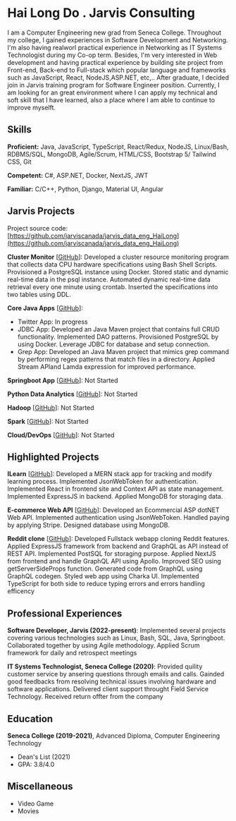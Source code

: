 # Hai Long Do . Jarvis Consulting

I am a Computer Engineering new grad from Seneca College. Throughout my college, I gained experiences in Software Development and Networking. I'm also having realworl practical experience in Networking as IT Systems Technologist during my Co-op term. Besides, I'm very interested in Web development and having practical experience by building site project from Front-end, Back-end to Full-stack which popular language and frameworks such as JavaScript, React, NodeJS,ASP.NET, etc,.. After graduate, I decided join in Jarvis training program for Software Engineer position. Currently, I am looking for an great environment where I can apply my technical and soft skill that I have learned, also a place where I am able to continue to improve myselft.

## Skills

**Proficient:** Java, JavaScript, TypeScript, React/Redux, NodeJS, Linux/Bash, RDBMS/SQL, MongoDB, Agile/Scrum, HTML/CSS, Bootstrap 5/ Tailwind CSS, Git

**Competent:** C#, ASP.NET, Docker, NextJS, JWT

**Familiar:** C/C++, Python, Django, Material UI, Angular

## Jarvis Projects

Project source code: [https://github.com/jarviscanada/jarvis_data_eng_HaiLong](https://github.com/jarviscanada/jarvis_data_eng_HaiLong)


**Cluster Monitor** [[GitHub](https://github.com/jarviscanada/jarvis_data_eng_HaiLong/tree/master/linux_sql)]: Developed a cluster resource monitoring program that collects data CPU hardware specifications using Bash Shell Scripts. Provisioned a PostgreSQL instance using Docker. Stored static and dynamic real-time data in the psql instance. Automated dynamic real-time data retrieval every one minute using crontab. Inserted the specifications into two tables using DDL.

**Core Java Apps** [[GitHub](https://github.com/jarviscanada/jarvis_data_eng_HaiLong/tree/master/core_java)]:
      
  - Twitter App: In progress
  - JDBC App: Developed an Java Maven project that contains full CRUD functionality. Implemented DAO patterns. Provisioned PostgreSQL by using Docker. Leverage JDBC for database and setup connection.
  - Grep App: Developed an Java Maven project that mimics grep command by performing regex patterns that match files in a directory. Applied Stream APIand Lamda expression for improved performance.

**Springboot App** [[GitHub](https://github.com/jarviscanada/jarvis_data_eng_HaiLong/tree/master/springboot)]: Not Started

**Python Data Analytics** [[GitHub](https://github.com/jarviscanada/jarvis_data_eng_HaiLong/tree/master/python_data_anlytics)]: Not Started

**Hadoop** [[GitHub](https://github.com/jarviscanada/jarvis_data_eng_HaiLong/tree/master/hadoop)]: Not Started

**Spark** [[GitHub](https://github.com/jarviscanada/jarvis_data_eng_HaiLong/tree/master/spark)]: Not Started

**Cloud/DevOps** [[GitHub](https://github.com/jarviscanada/jarvis_data_eng_HaiLong/tree/master/cloud_devops)]: Not Started


## Highlighted Projects
**ILearn** [[GitHub](https://github.com/hailong09/Ilearnbymyself)]: Developed a MERN stack app for tracking and modify learning process. Implemented JsonWebToken for authentication. Implemented React in frontend site and Context API as state management. Implemented ExpressJS in backend. Applied MongoDB for storaging data.

**E-commerce Web API** [[GitHub](https://github.com/hailong09/.NetEcommerceWepAPI)]: Developed an Ecommercial ASP dotNET Web API. Implemented authentication using JsonWebToken. Handled paying by applying Stripe. Designed database using MongoDB.

**Reddit clone** [[GitHub](https://github.com/hailong09/NextJS_reddit)]: Developed Fullstack webapp cloning Reddit features. Applied ExpressJS framework from backend and GraphQL as API instead of REST API. Implemented PostSQL for storaging purpose. Applied NextJS from frontend and handle GraphQL API using Apollo. Improved SEO using getServerSideProps function. Generated code from GraphQL using GraphQL codegen. Styled web app using Charka UI. Implemented TypeScript for both side to reduce typing errors and errors handling efficency


## Professional Experiences

**Software Developer, Jarvis (2022-present)**: Implemented several projects covering various technologies such as Linux, Bash, SQL, Java, Springboot. Collaborated together by using Agile methodology. Applied Scrum framework for daily and retrospect meetings

**IT Systems Technologist, Seneca College (2020)**: Provided quility customer service by ansering questions through emails and calls. Gainded good feedbacks from resolving technical issues involving hardware and software applications. Delivered client support throught Field Service Technology. Received return offter from the company


## Education
**Seneca College (2019-2021)**, Advanced Diploma, Computer Engineering Technology
- Dean's List (2021)
- GPA: 3.8/4.0


## Miscellaneous
- Video Game
- Movies